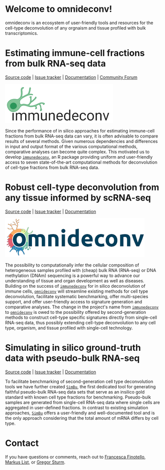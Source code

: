 # Welcome to omnideconv!

omnideconv is an ecosystem of user-friendly tools and resources for the cell-type deconvolution of any orgnaism and tissue profiled with bulk transcriptomics.

# Estimating immune-cell fractions from bulk RNA-seq data

[Source code](https://github.com/omnideconv/immunedeconv/) | [Issue tracker](https://github.com/omnideconv/immunedeconv/issues) | [Documentation](https://omnideconv.org/immunedeconv) | [Community Forum](https://github.com/omnideconv/immunedeconv/discussions)

![immunedeconv](immunedeconv_logo_sm.png)

Since the performance of in silico approaches for estimating immune-cell fractions from bulk RNA-seq data can vary, it is often advisable to compare results of several methods. Given numerous dependencies and differences in input and output format of the various computational methods, comparative analyses can become quite complex. This motivated us to develop [`immunedeconv`](https://omnideconv.org/immunedeconv), an R package providing uniform and user-friendly access to seven state-of-the-art computational methods for deconvolution of cell-type fractions from bulk RNA-seq data. 

# Robust cell-type deconvolution from any tissue informed by scRNA-seq

[Source code](https://github.com/omnideconv/omnideconv/) | [Issue tracker](https://github.com/omnideconv/omnideconv/issues) | [Documentation](https://omnideconv.org/omnideconv) 

![Omnideconv](omnideconv_logo_sm.png)
     
The possibility to computationally infer the cellular composition of heterogeneous samples profiled with (cheap) bulk RNA (RNA-seq) or DNA methylation (DNAm) sequencing is a powerful way to advance our understanding of tissue and organ development as well as diseases. Building on the success of [`immunedeconv`](https://omnideconv.org/immunedeconv) for in silico deconvolution of immune cells, [`omnideconv`](https://omnideconv.org/omnideconv) will streamline existing methods for cell type deconvolution, facilitate systematic benchmarking, offer multi-species support, and offer user-friendly access to signature generation and comparative analyses. The change in the project's name from [`immunedeconv`](https://omnideconv.org/immunedeconv) to [`omnideconv`](https://omnideconv.org/omnideconv) is owed to the possibility offered by second-generation methods to construct cell-type specific signatures directly from single-cell RNA-seq data, thus possibly extending cell-type deconvolution to any cell type, organism, and tissue profiled with single-cell technology. 

# Simulating in silico ground-truth data with pseudo-bulk RNA-seq

[Source code](https://github.com/omnideconv/SimBu/) | [Issue tracker](https://github.com/omnideconv/SimBu/issues) | [Documentation](https://omnideconv.org/SimBu) 

To facilitate benchmarking of second-generation cell type deconvolution tools we have further created [`SimBu`](https://omnideconv/SimBu), the first dedicated tool for generating faithful pseudo-bulk RNA-seq data sets that serve as an insilico gold standard with known cell type fractions for benchmarking. Pseudo-bulk samples are generated from single-cell RNA-seq data where single cells are aggregated in user-defined fractions. In contrast to existing simulation approaches, [`SimBu`](https://omnideconv.org/SimBu) offers a user-friendly and well-documented tool and is the only approach considering that the total amount of mRNA differs by cell type.

# Contact

If you have questions or comments, reach out to [Francesca Finotello](mailto:francesca.finotello@uibk.ac.at?subject=omnideconv), [Markus List](mailto:markus.list@tum.de?subject=omnideconv), or [Gregor Sturm](mailto:gregor.stum@i-med.ac.at?subject=omnideconv).

